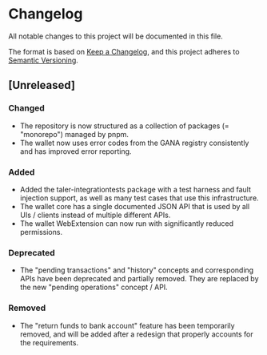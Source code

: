# Changelog
All notable changes to this project will be documented in this file.

The format is based on [Keep a Changelog](https://keepachangelog.com/en/1.0.0/),
and this project adheres to [Semantic Versioning](https://semver.org/spec/v2.0.0.html).

## [Unreleased]

### Changed

* The repository is now structured as a collection of packages (= "monorepo") managed by pnpm.
* The wallet now uses error codes from the GANA registry consistently and has improved error reporting.

### Added

* Added the taler-integrationtests package with a test harness and fault injection support,
as well as many test cases that use this infrastructure.
* The wallet core has a single documented JSON API that is used by all UIs / clients
instead of multiple different APIs.
* The wallet WebExtension can now run with significantly reduced permissions.

### Deprecated

* The "pending transactions" and "history" concepts and corresponding APIs have
been deprecated and partially removed.  They are replaced by the new "pending
operations" concept / API.

### Removed

* The "return funds to bank account" feature has been temporarily removed,
and will be added after a redesign that properly accounts for the requirements.
